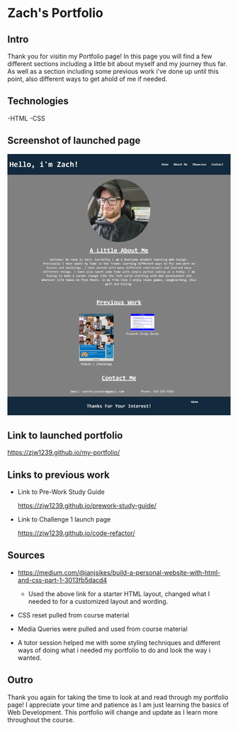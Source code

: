 # Zach's Portfolio

## Intro
    
Thank you for visitin my Portfolio page! In this page you will find a few   different sections including a little bit about myself and my journey thus far. As well as a section including some previous work i've done up until this point, also different ways to get ahold of me if needed.

## Technologies
-HTML
-CSS

## Screenshot of launched page

![Alt text](assets/screencapture-zjw1239-github-io-my-portfolio-2023-10-14-17_49_13.png)

## Link to launched portfolio

https://zjw1239.github.io/my-portfolio/

## Links to previous work

- Link to Pre-Work Study Guide

    https://zjw1239.github.io/prework-study-guide/

- Link to Challenge 1 launch page

    https://zjw1239.github.io/code-refactor/

## Sources
- https://medium.com/@ianjsikes/build-a-personal-website-with-html-and-css-part-1-3013fb5dacd4
    
    - Used the above link for a starter HTML layout, changed what I needed to for a customized layout and wording.
    
- CSS reset pulled from course material

- Media Queries were pulled and used from course material

- A tutor session helped me with some styling techniques and different ways of doing what i needed my portfolio to do and look the way i wanted.

## Outro
Thank you again for taking the time to look at and read through my portfolio page! I appreciate your time and patience as I am just learning the basics of Web Development. This portfolio will change and update as I learn more throughout the course.
